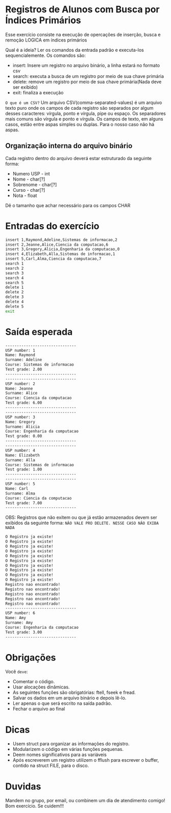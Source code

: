 # Registros de Alunos com Busca por Índices Primários
Esse exercício consiste na execução de opercações de inserção, busca e remoção LOGICA em índices primários

Qual é a ideia?
Ler os comandos da entrada padrão e executa-los sequencialemente. Os comandos são:
- insert: Insere um registro no arquivo binário, a linha estará no formato csv
- search: executa a busca de um registro por meio de sua chave primária
- delete: remove um registro por meio de sua chave primária(Nada deve ser exibido)
- exit: finaliza a execução


`O que é um CSV?`
Um arquivo CSV(comma-separated-values) é um arquivo texto puro onde os campos de cada registro são separados por algum desses caracteres: vírgula, ponto e vírgula, pipe ou espaço. Os separadores mais comuns são vírgula e ponto e vírgula. Os campos de texto, em alguns casos, estão entre aspas simples ou duplas. Para o nosso caso não há aspas.

## Organização interna do arquivo binário
Cada registro dentro do arquivo deverá estar estruturado da seguinte forma:
- Numero USP      -    int
- Nome            -    char[?]
- Sobrenome       -    char[?]
- Curso           -    char[?]
- Nota            -    float

Dê o tamanho que achar necessário para os campos CHAR

# Entradas do exercício
```sh
insert 1,Raymond,Adeline,Sistemas de informacao,2
insert 2,Jeanne,Alice,Ciencia da computacao,6
insert 3,Gregory,Alicia,Engenharia da computacao,0
insert 4,Elizabeth,Alla,Sistemas de informacao,1
insert 5,Carl,Alma,Ciencia da computacao,7
search 1
search 2
search 3
search 4
search 5
delete 1
delete 2
delete 3
delete 4
delete 5
exit
```


# Saída esperada
```sh
-------------------------------
USP number: 1
Name: Raymond
Surname: Adeline
Course: Sistemas de informacao
Test grade: 2.00
-------------------------------
-------------------------------
USP number: 2
Name: Jeanne
Surname: Alice
Course: Ciencia da computacao
Test grade: 6.00
-------------------------------
-------------------------------
USP number: 3
Name: Gregory
Surname: Alicia
Course: Engenharia da computacao
Test grade: 0.00
-------------------------------
-------------------------------
USP number: 4
Name: Elizabeth
Surname: Alla
Course: Sistemas de informacao
Test grade: 1.00
-------------------------------
-------------------------------
USP number: 5
Name: Carl
Surname: Alma
Course: Ciencia da computacao
Test grade: 7.00
-------------------------------
```
OBS: Registros que não exitem ou que já estão armazenados devem ser exibidos da seguinte forma:
`NÂO VALE PRO DELETE. NESSE CASO NÂO EXIBA NADA`
```sh
O Registro ja existe!
O Registro ja existe!
O Registro ja existe!
O Registro ja existe!
O Registro ja existe!
O Registro ja existe!
O Registro ja existe!
O Registro ja existe!
O Registro ja existe!
O Registro ja existe!
Registro nao encontrado!
Registro nao encontrado!
Registro nao encontrado!
Registro nao encontrado!
Registro nao encontrado!
-------------------------------
USP number: 6
Name: Amy
Surname: Amy
Course: Engenharia da computacao
Test grade: 3.00
-------------------------------
```
# Obrigações
Você `deve`:
- Comentar o código.
- Usar alocações dinâmicas.
- As seguintes funções são obrigatórias: ftell, fseek e fread.
- Salvar os dados em um arquivo binário e depois lê-lo.
- Ler apenas o que será escrito na saída padrão.
- Fechar o arquivo ao final

# Dicas
- Usem struct para organizar as informações do registro.
- Modularizem o código em várias funções pequenas.
- Deem nomes significativos para as variáveis
- Após escreverem um registro utilizem o fflush para escrever o buffer, contido na struct FILE, para o disco.

# Duvidas
Mandem no grupo, por email, ou combinem um dia de atendimento comigo!
Bom exercício. Se cuidem!!!
